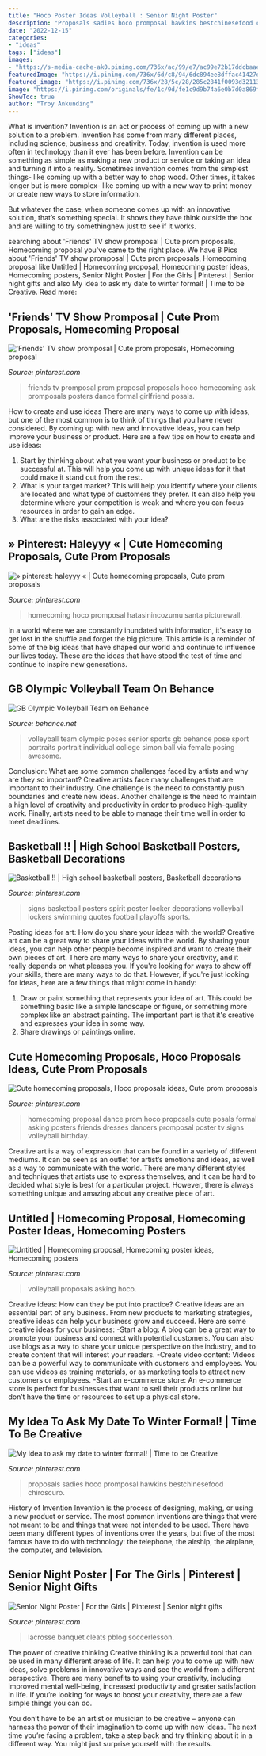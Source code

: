 ```yaml
---
title: "Hoco Poster Ideas Volleyball : Senior Night Poster"
description: "Proposals sadies hoco promposal hawkins bestchinesefood chiroscuro"
date: "2022-12-15"
categories:
- "ideas"
tags: ["ideas"]
images:
- "https://s-media-cache-ak0.pinimg.com/736x/ac/99/e7/ac99e72b17ddcbaae5e17a723703ea08.jpg"
featuredImage: "https://i.pinimg.com/736x/6d/c8/94/6dc894ee8dffac41427d46ba94228201.jpg"
featured_image: "https://i.pinimg.com/736x/28/5c/28/285c2841f0093d3211321b742ec1cc6a--senior-poster-ideas-sports-soccer-senior-night-posters.jpg?b=t"
image: "https://i.pinimg.com/originals/fe/1c/9d/fe1c9d9b74a6e0b7d0a869f2dfcea856.jpg"
ShowToc: true
author: "Troy Ankunding"
---
```



What is invention?
Invention is an act or process of coming up with a new solution to a problem. Invention has come from many different places, including science, business and creativity. Today, invention is used more often in technology than it ever has been before. 
Invention can be something as simple as making a new product or service or taking an idea and turning it into a reality. Sometimes invention comes from the simplest things- like coming up with a better way to chop wood. Other times, it takes longer but is more complex- like coming up with a new way to print money or create new ways to store information. 

But whatever the case, when someone comes up with an innovative solution, that’s something special. It shows they have think outside the box and are willing to try somethingnew just to see if it works.

	

		
searching about &#039;Friends&#039; TV show promposal | Cute prom proposals, Homecoming proposal you've came to the right place. We have 8 Pics about &#039;Friends&#039; TV show promposal | Cute prom proposals, Homecoming proposal like Untitled | Homecoming proposal, Homecoming poster ideas, Homecoming posters, Senior Night Poster | For the Girls | Pinterest | Senior night gifts and also My idea to ask my date to winter formal! | Time to be Creative. Read more:
		
    
## &#039;Friends&#039; TV Show Promposal | Cute Prom Proposals, Homecoming Proposal

<img loading=lazy src="https://i.pinimg.com/736x/6d/c8/94/6dc894ee8dffac41427d46ba94228201.jpg" onerror="this.onerror=null;this.src='https://tse2.mm.bing.net/th?id=OIP.nYO3qaVAeAv7ZeXwbGcgugHaJ2&amp;pid=15.1';" alt="&#039;Friends&#039; TV show promposal | Cute prom proposals, Homecoming proposal">

_Source: pinterest.com_

>friends tv promposal prom proposal proposals hoco homecoming ask promposals posters dance formal girlfriend posals. 

	

How to create and use ideas
There are many ways to come up with ideas, but one of the most common is to think of things that you have never considered. By coming up with new and innovative ideas, you can help improve your business or product. Here are a few tips on how to create and use ideas: 
1. Start by thinking about what you want your business or product to be successful at. This will help you come up with unique ideas for it that could make it stand out from the rest. 
2. What is your target market? This will help you identify where your clients are located and what type of customers they prefer. It can also help you determine where your competition is weak and where you can focus resources in order to gain an edge. 
3. What are the risks associated with your idea?

    
## » Pinterest: HaIeyyy « | Cute Homecoming Proposals, Cute Prom Proposals

<img loading=lazy src="https://i.pinimg.com/originals/fe/1c/9d/fe1c9d9b74a6e0b7d0a869f2dfcea856.jpg" onerror="this.onerror=null;this.src='https://tse1.mm.bing.net/th?id=OIP.T3p8eoxkmswHeX_fgAi4WQHaLH&amp;pid=15.1';" alt="» pinterest: haIeyyy « | Cute homecoming proposals, Cute prom proposals">

_Source: pinterest.com_

>homecoming hoco promposal hatasinincozumu santa picturewall. 

	

In a world where we are constantly inundated with information, it's easy to get lost in the shuffle and forget the big picture. This article is a reminder of some of the big ideas that have shaped our world and continue to influence our lives today. These are the ideas that have stood the test of time and continue to inspire new generations.

    
## GB Olympic Volleyball Team On Behance

<img loading=lazy src="https://mir-s3-cdn-cf.behance.net/project_modules/disp/26d38036974069.56065832a17ed.jpg" onerror="this.onerror=null;this.src='https://tse1.mm.bing.net/th?id=OIP.Tv4y9gpAEicYl0izAnQxMAHaNN&amp;pid=15.1';" alt="GB Olympic Volleyball Team on Behance">

_Source: behance.net_

>volleyball team olympic poses senior sports gb behance pose sport portraits portrait individual college simon ball via female posing awesome. 

	

Conclusion: What are some common challenges faced by artists and why are they so important?
Creative artists face many challenges that are important to their industry. One challenge is the need to constantly push boundaries and create new ideas. Another challenge is the need to maintain a high level of creativity and productivity in order to produce high-quality work. Finally, artists need to be able to manage their time well in order to meet deadlines.

    
## Basketball !! | High School Basketball Posters, Basketball Decorations

<img loading=lazy src="https://i.pinimg.com/originals/97/8e/39/978e39b4bd470f5d0b76d8f073454332.jpg" onerror="this.onerror=null;this.src='https://tse2.mm.bing.net/th?id=OIP.BohtvhMVXIGfw2suWB40_AAAAA&amp;pid=15.1';" alt="Basketball !! | High school basketball posters, Basketball decorations">

_Source: pinterest.com_

>signs basketball posters spirit poster locker decorations volleyball lockers swimming quotes football playoffs sports. 

	

Posting ideas for art: How do you share your ideas with the world?
Creative art can be a great way to share your ideas with the world. By sharing your ideas, you can help other people become inspired and want to create their own pieces of art. There are many ways to share your creativity, and it really depends on what pleases you. If you're looking for ways to show off your skills, there are many ways to do that. However, if you're just looking for ideas, here are a few things that might come in handy: 
1) Draw or paint something that represents your idea of art. This could be something basic like a simple landscape or figure, or something more complex like an abstract painting. The important part is that it's creative and expresses your idea in some way. 
2) Share drawings or paintings online.

    
## Cute Homecoming Proposals, Hoco Proposals Ideas, Cute Prom Proposals

<img loading=lazy src="https://i.pinimg.com/736x/05/eb/62/05eb622a80870cf19d0964dc441d7301.jpg" onerror="this.onerror=null;this.src='https://tse4.mm.bing.net/th?id=OIP.jNGfyKMkdikcbTzhFizfsQHaJ4&amp;pid=15.1';" alt="Cute homecoming proposals, Hoco proposals ideas, Cute prom proposals">

_Source: pinterest.com_

>homecoming proposal dance prom hoco proposals cute posals formal asking posters friends dresses dancers promposal poster tv signs volleyball birthday. 

	

Creative art is a way of expression that can be found in a variety of different mediums. It can be seen as an outlet for artist’s emotions and ideas, as well as a way to communicate with the world. There are many different styles and techniques that artists use to express themselves, and it can be hard to decided what style is best for a particular project. However, there is always something unique and amazing about any creative piece of art.

    
## Untitled | Homecoming Proposal, Homecoming Poster Ideas, Homecoming Posters

<img loading=lazy src="https://i.pinimg.com/736x/05/d1/ba/05d1babe21d36a046b9a46b0139e2d11.jpg" onerror="this.onerror=null;this.src='https://tse1.mm.bing.net/th?id=OIP.Y9-Q1WfFsOQaC6mI9lBx-wHaHa&amp;pid=15.1';" alt="Untitled | Homecoming proposal, Homecoming poster ideas, Homecoming posters">

_Source: pinterest.com_

>volleyball proposals asking hoco. 

	

Creative ideas: How can they be put into practice?
Creative ideas are an essential part of any business. From new products to marketing strategies, creative ideas can help your business grow and succeed. Here are some creative ideas for your business: 
-Start a blog: A blog can be a great way to promote your business and connect with potential customers. You can also use blogs as a way to share your unique perspective on the industry, and to create content that will interest your readers. 
-Create video content: Videos can be a powerful way to communicate with customers and employees. You can use videos as training materials, or as marketing tools to attract new customers or employees. 
-Start an e-commerce store: An e-commerce store is perfect for businesses that want to sell their products online but don’t have the time or resources to set up a physical store.

    
## My Idea To Ask My Date To Winter Formal! | Time To Be Creative

<img loading=lazy src="https://s-media-cache-ak0.pinimg.com/736x/ac/99/e7/ac99e72b17ddcbaae5e17a723703ea08.jpg" onerror="this.onerror=null;this.src='https://tse1.mm.bing.net/th?id=OIP.yyXcmoDoG0tIKpumBzPahAHaJ3&amp;pid=15.1';" alt="My idea to ask my date to winter formal! | Time to be Creative">

_Source: pinterest.com_

>proposals sadies hoco promposal hawkins bestchinesefood chiroscuro. 

	

History of Invention
Invention is the process of designing, making, or using a new product or service. The most common inventions are things that were not meant to be and things that were not intended to be used. There have been many different types of inventions over the years, but five of the most famous have to do with technology: the telephone, the airship, the airplane, the computer, and television.

    
## Senior Night Poster | For The Girls | Pinterest | Senior Night Gifts

<img loading=lazy src="https://i.pinimg.com/736x/28/5c/28/285c2841f0093d3211321b742ec1cc6a--senior-poster-ideas-sports-soccer-senior-night-posters.jpg?b=t" onerror="this.onerror=null;this.src='https://tse4.mm.bing.net/th?id=OIP.nZpZL4CQukNMwPxLg_ZMUQAAAA&amp;pid=15.1';" alt="Senior Night Poster | For the Girls | Pinterest | Senior night gifts">

_Source: pinterest.com_

>lacrosse banquet cleats pblog soccerlesson. 

	

The power of creative thinking
Creative thinking is a powerful tool that can be used in many different areas of life. It can help you to come up with new ideas, solve problems in innovative ways and see the world from a different perspective.
There are many benefits to using your creativity, including improved mental well-being, increased productivity and greater satisfaction in life. If you’re looking for ways to boost your creativity, there are a few simple things you can do.

You don’t have to be an artist or musician to be creative – anyone can harness the power of their imagination to come up with new ideas. The next time you’re facing a problem, take a step back and try thinking about it in a different way. You might just surprise yourself with the results.

